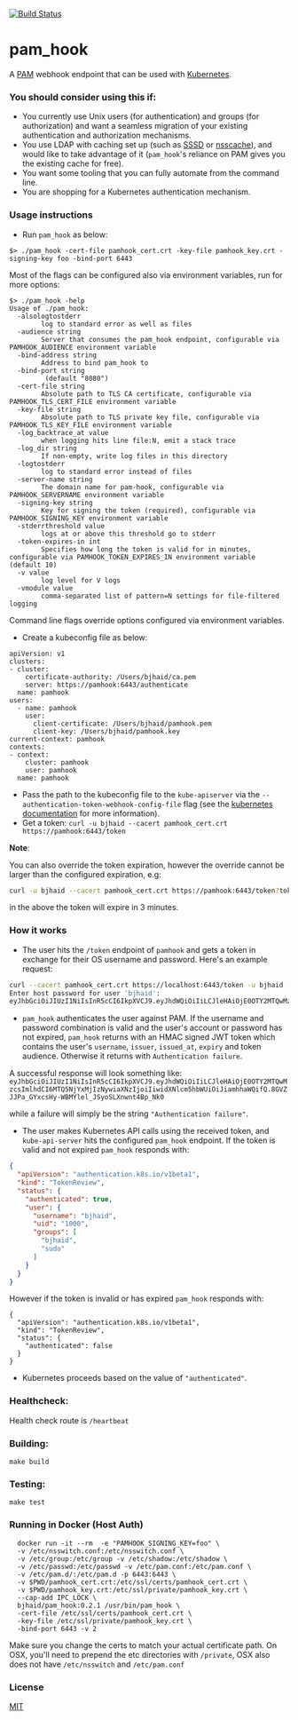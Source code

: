 [![Build Status](https://api.travis-ci.org/bjhaid/pam_hook.svg?branch=master)](https://travis-ci.org/bjhaid/pam_hook)

# pam_hook
A [PAM](http://www.linux-pam.org/) webhook endpoint that can be used with [Kubernetes](https://github.com/kubernetes/kubernetes).

### You should consider using this if:

- You currently use Unix users (for authentication) and groups (for authorization) and want a seamless migration of your existing authentication and authorization mechanisms.
- You use LDAP with caching set up (such as [SSSD](https://linux.die.net/man/8/sssd) or [nsscache](https://github.com/google/nsscache)), and would like to take advantage of it (`pam_hook`'s reliance on PAM gives you the existing cache for free).
- You want some tooling that you can fully automate from the command line.
- You are shopping for a Kubernetes authentication mechanism.

### Usage instructions

- Run `pam_hook` as below:

```
$> ./pam_hook -cert-file pamhook_cert.crt -key-file pamhook_key.crt -signing-key foo -bind-port 6443
```

Most of the flags can be configured also via environment variables, run for more options:

```
$> ./pam_hook -help
Usage of ./pam_hook:
  -alsologtostderr
        log to standard error as well as files
  -audience string
        Server that consumes the pam_hook endpoint, configurable via PAMHOOK_AUDIENCE environment variable
  -bind-address string
        Address to bind pam_hook to
  -bind-port string
         (default "8080")
  -cert-file string
        Absolute path to TLS CA certificate, configurable via PAMHOOK_TLS_CERT_FILE environment variable
  -key-file string
        Absolute path to TLS private key file, configurable via PAMHOOK_TLS_KEY_FILE environment variable
  -log_backtrace_at value
        when logging hits line file:N, emit a stack trace
  -log_dir string
        If non-empty, write log files in this directory
  -logtostderr
        log to standard error instead of files
  -server-name string
        The domain name for pam-hook, configurable via PAMHOOK_SERVERNAME environment variable
  -signing-key string
        Key for signing the token (required), configurable via PAMHOOK_SIGNING_KEY environment variable
  -stderrthreshold value
        logs at or above this threshold go to stderr
  -token-expires-in int
        Specifies how long the token is valid for in minutes, configurable via PAMHOOK_TOKEN_EXPIRES_IN environment variable (default 10)
  -v value
        log level for V logs
  -vmodule value
        comma-separated list of pattern=N settings for file-filtered logging
```

Command line flags override options configured via environment variables.

- Create a kubeconfig file as below:
```
apiVersion: v1
clusters:
- cluster:
    certificate-authority: /Users/bjhaid/ca.pem
    server: https://pamhook:6443/authenticate
  name: pamhook
users:
  - name: pamhook
    user:
      client-certificate: /Users/bjhaid/pamhook.pem
      client-key: /Users/bjhaid/pamhook.key
current-context: pamhook
contexts:
- context:
    cluster: pamhook
    user: pamhook
  name: pamhook
```

- Pass the path to the kubeconfig file to the `kube-apiserver` via the
`--authentication-token-webhook-config-file` flag (see the
[kubernetes documentation](https://kubernetes.io/docs/admin/authentication/#webhook-token-authentication)
for more information).
- Get a token: `curl -u bjhaid --cacert pamhook_cert.crt https://pamhook:6443/token`

**Note**:

You can also override the token expiration, however the override cannot be
larger than the configured expiration, e.g:

```bash
curl -u bjhaid --cacert pamhook_cert.crt https://pamhook:6443/token?token-expires-in=3
```

in the above the token will expire in 3 minutes.


### How it works

- The user hits the `/token` endpoint of `pamhook` and gets a token in exchange for their
OS username and password.  Here's an example request:

```bash
curl --cacert pamhook_cert.crt https://localhost:6443/token -u bjhaid
Enter host password for user 'bjhaid':
eyJhbGciOiJIUzI1NiIsInR5cCI6IkpXVCJ9.eyJhdWQiOiIiLCJleHAiOjE0OTY2MTQwMzcsImlhdCI6MTQ5NjYxMjIzNywiaXNzIjoiIiwidXNlcm5hbWUiOiJiamhhaWQifQ.8GVZJJPa_GYxcsHy-WBMYlel_JSyoSLXnwnt4Bp_Nk0
```

- `pam_hook` authenticates the user against PAM.  If the username and password combination
is valid and the user's account or password has not expired, `pam_hook` returns with an
HMAC signed JWT token which contains the user's `username`, `issuer`, `issued_at`, `expiry` and
token audience.  Otherwise it returns with `Authentication failure`.

A successful response will look something like:
`eyJhbGciOiJIUzI1NiIsInR5cCI6IkpXVCJ9.eyJhdWQiOiIiLCJleHAiOjE0OTY2MTQwMzcsImlhdCI6MTQ5NjYxMjIzNywiaXNzIjoiIiwidXNlcm5hbWUiOiJiamhhaWQifQ.8GVZJJPa_GYxcsHy-WBMYlel_JSyoSLXnwnt4Bp_Nk0`

while a failure will simply be the string `"Authentication failure"`.

- The user makes Kubernetes API calls using the received token, and `kube-api-server` hits
the configured `pam_hook` endpoint.  If the token is valid and not expired `pam_hook`
responds with:

```json
{
  "apiVersion": "authentication.k8s.io/v1beta1",
  "kind": "TokenReview",
  "status": {
    "authenticated": true,
    "user": {
      "username": "bjhaid",
      "uid": "1000",
      "groups": [
        "bjhaid",
        "sudo"
      ]
    }
  }
}
```

However if the token is invalid or has expired `pam_hook` responds with:
```
{
  "apiVersion": "authentication.k8s.io/v1beta1",
  "kind": "TokenReview",
  "status": {
    "authenticated": false
  }
}
```
- Kubernetes proceeds based on the value of `"authenticated"`.

### Healthcheck:

Health check route is `/heartbeat`


### Building:

```
make build
```

### Testing:

```
make test
```

### Running in Docker (Host Auth)

```
  docker run -it --rm  -e "PAMHOOK_SIGNING_KEY=foo" \
  -v /etc/nsswitch.conf:/etc/nsswitch.conf \
  -v /etc/group:/etc/group -v /etc/shadow:/etc/shadow \
  -v /etc/passwd:/etc/passwd -v /etc/pam.conf:/etc/pam.conf \
  -v /etc/pam.d/:/etc/pam.d -p 6443:6443 \
  -v $PWD/pamhook_cert.crt:/etc/ssl/certs/pamhook_cert.crt \
  -v $PWD/pamhook_key.crt:/etc/ssl/private/pamhook_key.crt \
  --cap-add IPC_LOCK \
  bjhaid/pam_hook:0.2.1 /usr/bin/pam_hook \
  -cert-file /etc/ssl/certs/pamhook_cert.crt \
  -key-file /etc/ssl/private/pamhook_key.crt \
  -bind-port 6443 -v 2

```

Make sure you change the certs to match your actual certificate path. On OSX,
you'll need to prepend the etc directories with `/private`, OSX also does not
have `/etc/nsswitch` and `/etc/pam.conf`

### License

[MIT](LICENSE)
